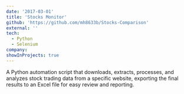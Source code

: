 ```yaml
---
date: '2017-03-01'
title: 'Stocks Monitor'
github: 'https://github.com/mh8633b/Stocks-Comparison'
external: ''
tech:
  - Python
  - Selenium
company: 
showInProjects: true
---
```


A Python automation script that downloads, extracts, processes, and analyzes stock trading data from a specific website, exporting the final results to an Excel file for easy review and reporting.